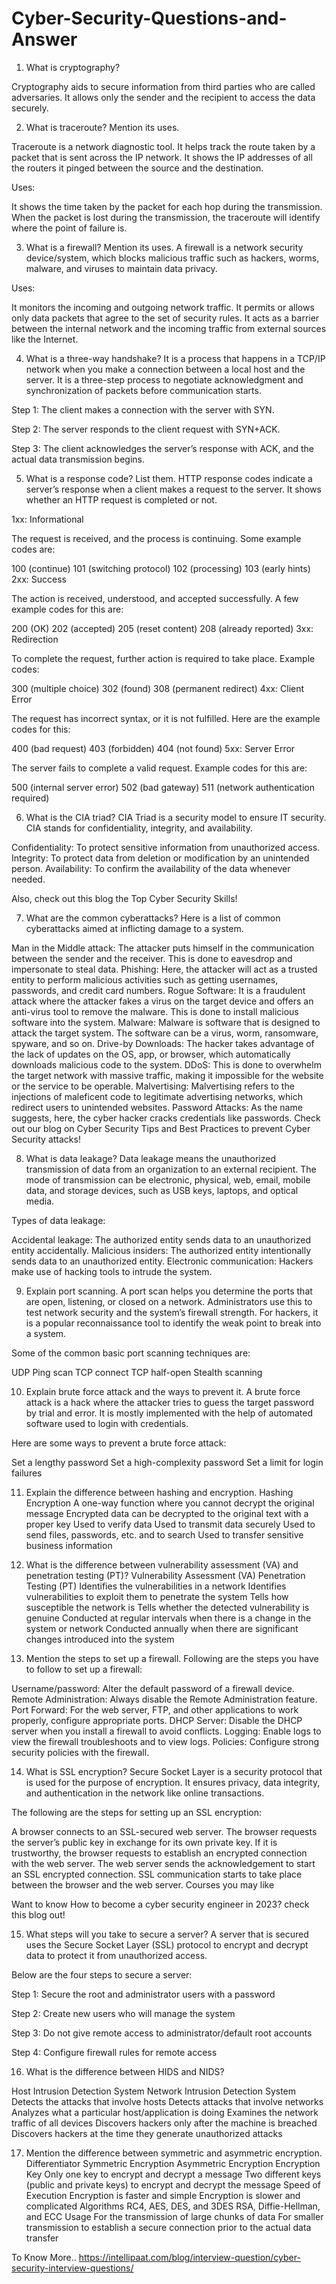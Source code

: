 # Cyber-Security-Questions-and-Answer

1. What is cryptography?

  Cryptography aids to secure information from third parties who are called adversaries. It allows only the sender and the recipient to access the data securely.
  
  
2. What is traceroute? Mention its uses.

  Traceroute is a network diagnostic tool. It helps track the route taken by a packet that is sent across the IP network. It shows the IP addresses of all the routers it pinged between the source and the destination.

Uses: 

It shows the time taken by the packet for each hop during the transmission. 
When the packet is lost during the transmission, the traceroute will identify where the point of failure is.

3. What is a firewall? Mention its uses.
A firewall is a network security device/system, which blocks malicious traffic such as hackers, worms, malware, and viruses to maintain data privacy.

Uses: 

It monitors the incoming and outgoing network traffic. It permits or allows only data packets that agree to the set of security rules.
It acts as a barrier between the internal network and the incoming traffic from external sources like the Internet.


4. What is a three-way handshake?
It is a process that happens in a TCP/IP network when you make a connection between a local host and the server. It is a three-step process to negotiate acknowledgment and synchronization of packets before communication starts. 

Step 1: The client makes a connection with the server with SYN.

Step 2: The server responds to the client request with SYN+ACK.

Step 3: The client acknowledges the server’s response with ACK, and the actual data transmission begins.

5. What is a response code? List them.
HTTP response codes indicate a server’s response when a client makes a request to the server. It shows whether an HTTP request is completed or not. 

1xx: Informational

The request is received, and the process is continuing. Some example codes are:

100 (continue)
101 (switching protocol)
102 (processing)
103 (early hints)
2xx: Success 

The action is received, understood, and accepted successfully. A few example codes for this are:

200 (OK)
202 (accepted)
205 (reset content)
208 (already reported)
3xx: Redirection 

To complete the request, further action is required to take place. Example codes:

300 (multiple choice)
302 (found)
308 (permanent redirect)
4xx: Client Error 

The request has incorrect syntax, or it is not fulfilled. Here are the example codes for this:

400 (bad request)
403 (forbidden)
404 (not found)
5xx: Server Error 

The server fails to complete a valid request. Example codes for this are:

500 (internal server error)
502 (bad gateway)
511 (network authentication required)
 
6. What is the CIA triad?
CIA Triad is a security model to ensure IT security. CIA stands for confidentiality, integrity, and availability.

Confidentiality: To protect sensitive information from unauthorized access.
Integrity: To protect data from deletion or modification by an unintended person.
Availability: To confirm the availability of the data whenever needed.


Also, check out this blog the Top Cyber Security Skills!

7. What are the common cyberattacks?
Here is a list of common cyberattacks aimed at inflicting damage to a system. 

Man in the Middle attack: The attacker puts himself in the communication between the sender and the receiver. This is done to eavesdrop and impersonate to steal data. 
Phishing: Here, the attacker will act as a trusted entity to perform malicious activities such as getting usernames, passwords, and credit card numbers.
Rogue Software: It is a fraudulent attack where the attacker fakes a virus on the target device and offers an anti-virus tool to remove the malware. This is done to install malicious software into the system. 
Malware: Malware is software that is designed to attack the target system. The software can be a virus, worm, ransomware, spyware, and so on.
Drive-by Downloads: The hacker takes advantage of the lack of updates on the OS, app, or browser, which automatically downloads malicious code to the system.
DDoS: This is done to overwhelm the target network with massive traffic, making it impossible for the website or the service to be operable.
Malvertising: Malvertising refers to the injections of maleficent code to legitimate advertising networks, which redirect users to unintended websites.
Password Attacks: As the name suggests, here, the cyber hacker cracks credentials like passwords.
Check out our blog on Cyber Security Tips and Best Practices to prevent Cyber Security attacks!

8. What is data leakage?
Data leakage means the unauthorized transmission of data from an organization to an external recipient. The mode of transmission can be electronic, physical, web, email, mobile data, and storage devices, such as USB keys, laptops, and optical media. 

Types of data leakage:

Accidental leakage: The authorized entity sends data to an unauthorized entity accidentally.
Malicious insiders: The authorized entity intentionally sends data to an unauthorized entity.
Electronic communication: Hackers make use of hacking tools to intrude the system.

9. Explain port scanning.
A port scan helps you determine the ports that are open, listening, or closed on a network. Administrators use this to test network security and the system’s firewall strength. For hackers, it is a popular reconnaissance tool to identify the weak point to break into a system.

Some of the common basic port scanning techniques are:

UDP
Ping scan
TCP connect
TCP half-open
Stealth scanning

10. Explain brute force attack and the ways to prevent it.
A brute force attack is a hack where the attacker tries to guess the target password by trial and error. It is mostly implemented with the help of automated software used to login with credentials.

Here are some ways to prevent a brute force attack:

Set a lengthy password
Set a high-complexity password
Set a limit for login failures

11. Explain the difference between hashing and encryption.
Hashing	Encryption
A one-way function where you cannot decrypt the original message	Encrypted data can be decrypted to the original text with a proper key
Used to verify data	Used to transmit data securely
Used to send files, passwords, etc. and to search	Used to transfer sensitive business information

12. What is the difference between vulnerability assessment (VA) and penetration testing (PT)?
Vulnerability Assessment (VA)	Penetration Testing (PT)
Identifies the vulnerabilities in a network	Identifies vulnerabilities to exploit them to penetrate the system
Tells how susceptible the network is	Tells whether the detected vulnerability is genuine
Conducted at regular intervals when there is a change in the system or network	Conducted annually when there are significant changes introduced into the system

13. Mention the steps to set up a firewall.
Following are the steps you have to follow to set up a firewall:

Username/password: Alter the default password of a firewall device.
Remote Administration: Always disable the Remote Administration feature.
Port Forward: For the web server, FTP, and other applications to work properly, configure appropriate ports.
DHCP Server: Disable the DHCP server when you install a firewall to avoid conflicts.
Logging: Enable logs to view the firewall troubleshoots and to view logs.
Policies: Configure strong security policies with the firewall.

14. What is SSL encryption?
Secure Socket Layer is a security protocol that is used for the purpose of encryption. It ensures privacy, data integrity, and authentication in the network like online transactions.


The following are the steps for setting up an SSL encryption: 

A browser connects to an SSL-secured web server.
The browser requests the server’s public key in exchange for its own private key.
If it is trustworthy, the browser requests to establish an encrypted connection with the web server.
The web server sends the acknowledgement to start an SSL encrypted connection.
SSL communication starts to take place between the browser and the web server.
Courses you may like


Want to know How to become a cyber security engineer in 2023? check this blog out!


15. What steps will you take to secure a server?
A server that is secured uses the Secure Socket Layer (SSL) protocol to encrypt and decrypt data to protect it from unauthorized access.

Below are the four steps to secure a server:

Step 1: Secure the root and administrator users with a password

Step 2: Create new users who will manage the system

Step 3: Do not give remote access to administrator/default root accounts

Step 4: Configure firewall rules for remote access



16. What is the difference between HIDS and NIDS?

Host Intrusion Detection System	Network Intrusion Detection System
Detects the attacks that involve hosts	Detects attacks that involve networks 
Analyzes what a particular host/application is doing	Examines the network traffic of all devices
Discovers hackers only after the machine is breached	Discovers hackers at the time they generate unauthorized attacks

17. Mention the difference between symmetric and asymmetric encryption.
Differentiator 	Symmetric Encryption	Asymmetric Encryption
Encryption Key	Only one key to encrypt and decrypt a message	Two different keys (public and private keys) to encrypt and decrypt the message
Speed of Execution	Encryption is faster and simple	Encryption is slower and complicated
Algorithms	RC4, AES, DES, and 3DES	RSA, Diffie-Hellman, and ECC
Usage 	For the transmission of large chunks of data	For smaller transmission to establish a secure connection prior to the actual data transfer


To Know More..
https://intellipaat.com/blog/interview-question/cyber-security-interview-questions/
